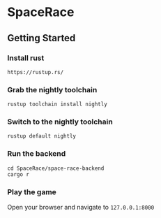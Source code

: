 # SpaceRace

## Getting Started

### Install rust
```https://rustup.rs/```

### Grab the nightly toolchain
```rustup toolchain install nightly```

### Switch to the nightly toolchain
```rustup default nightly```

### Run the backend
```
cd SpaceRace/space-race-backend
cargo r
```

### Play the game
Open your browser and navigate to `127.0.0.1:8000`
